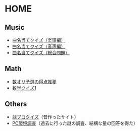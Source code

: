 # HOME

## Music
- [曲名当てクイズ（楽譜編）](music/musiq-score.md)
- [曲名当てクイズ（音声編）](music/musiq-sound.md)
- [曲名当てクイズ（総合問題）](music/general1.md)

## Math
- [数オリ予選の得点推移](math/yo.md)
- [数学クイズ1](math/quiz1/gate.md)

## Others
- [競プロクイズ](https://tenory.wixsite.com/kyopro-quiz1)（昔作ったサイト）
- [PC環境調査](others/pc-survey.pdf)（過去に行った謎の調査、結構な量の回答を得た）